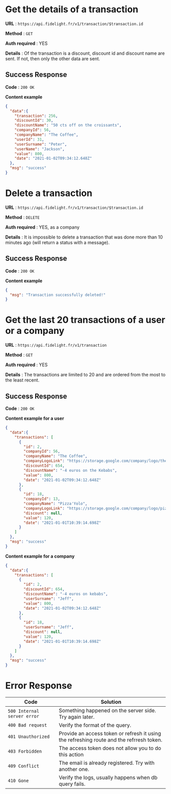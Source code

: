 # Get the details of a transaction

**URL** : `https://api.fidelight.fr/v1/transaction/$transaction.id`

**Method** : `GET`

**Auth required** : YES

**Details** : Of the transaction is a discount, discount id and discount name are sent. If not, then only the other data are sent.

## Success Response

**Code** : `200 OK`

**Content example**

```json
{
  "data":{
    "transaction": 256,
    "discountId": 30,
    "discountName": "50 cts off on the croissants",
    "companyId": 56,
    "companyName": "The Coffee",
    "userId": 31,
    "userSurname": "Peter",
    "userName": "Jackson",
    "value": 800,
    "date": "2021-01-02T09:34:12.648Z"
  },
  "msg": "success"
}
```


# Delete a transaction

**URL** : `https://api.fidelight.fr/v1/transaction/$transaction.id`

**Method** : `DELETE`

**Auth required** : YES, as a company

**Details** : It is impossible to delete a transaction that was done more than 10 minutes ago (will return a status with a message).

## Success Response

**Code** : `200 OK`

**Content example**

```json
{
  "msg": "Transaction successfully deleted!"
}
```


# Get the last 20 transactions of a user or a company

**URL** : `https://api.fidelight.fr/v1/transaction`

**Method** : `GET`

**Auth required** : YES

**Details** : The transactions are limited to 20 and are ordered from the most to the least recent.

## Success Response

**Code** : `200 OK`

**Content example for a user**

```json
{
  "data":{
    "transactions": [
      {
        "id": 2,
        "companyId": 56,
        "companyName": "The Coffee",
        "companyLogoLink": "https://storage.google.com/company/logo/the_coffe_azeaze.png",
        "discountId": 654,
        "discountName": "-4 euros on the Kebabs",
        "value": 800,
        "date": "2021-01-02T09:34:12.648Z"
      },
      {
        "id": 18,
        "companyId": 13,
        "companyName": "Pizza'Yolo",
        "companyLogoLink": "https://storage.google.com/company/logo/pizza_yolo_azeojn6.png",
        "discount": null,
        "value": 120,
        "date": "2021-01-01T10:39:14.698Z"
      }
    ]
  },
  "msg": "success"
}
```

**Content example for a company**

```json
{
  "data":{
    "transactions": [
      {
        "id": 2,
        "discountId": 654,
        "discountName": "-4 euros on kebabs",
        "userSurname": "Jeff",
        "value": 800,
        "date": "2021-01-02T09:34:12.648Z"
      },
      {
        "id": 18,
        "userSurname": "Jeff",
        "discount": null,
        "value": 120,
        "date": "2021-01-01T10:39:14.698Z"
      }
    ]
  },
  "msg": "success"
}
```


# Error Response

Code | Solution
--- | ---
`500 Internal server error` | Something happened on the server side. Try again later.
`400 Bad request` | Verify the format of the query.
`401 Unauthorized` | Provide an access token or refresh it using the refreshing route and the refrresh token.
`403 Forbidden` | The access token does not allow you to do this action
`409 Conflict` | The email is already registered. Try with another one.
`410 Gone` | Verify the logs, usually happens when db query fails.

